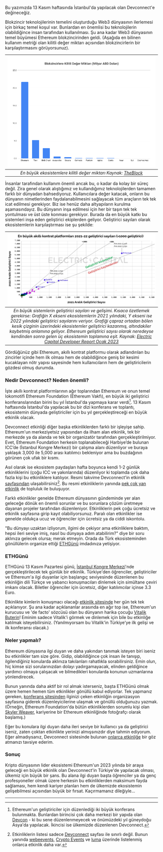Bu yazımızda 13 Kasım haftasında İstanbul'da yapılacak olan Devconnect'e değineceğiz. 

Blokzincir teknolojilerinin temelini oluşturduğu Web3 dünyasının ilerlemesi için birkaç temel koşul var. Bunlardan en önemlisi bu teknolojilerin olabildiğince insan tarafından kullanılması. Şu ana kadar Web3 dünyasının temel büyümesi Ethereum blokzincirinden geldi. (Aşağıda en bilinen kullanım metriği olan kilitli değer miktarı açısından blokzincirlerin bir karşılaştırmasını görüyorsunuz). 

| ![l1-kilitli-miktar](/assets/L1-TVL.png)|
|:--:| 
| *En büyük ekosistemlere kilitli değer miktarı Kaynak: [TheBlock](https://www.theblock.co/data/decentralized-finance/total-value-locked-tvl)*|

İnsanlar tarafından kullanım önemli ancak bu, o kadar da kolay bir süreç değil. Zira genel olarak alıştığımız ve kullandığımız teknolojilerden tamamen farklı bir dünyadan bahsediyoruz. Kullanıcılara değer katacak, onların bu dünyanın nimetlerinden faydalanabilmesini sağlayacak tüm araçların tek tek icat edilmesi gerekiyor. Biz ise henüz daha altyapıların kurulma aşamasındayız. Bu dünyanın inşa edilmesi için her bir taşın tek tek yontulması ve üst üste konması gerekiyor. Burada da en büyük katkı bu sistemleri inşa eden geliştirici ekiplerden geliyor. Geliştirici sayıları olarak ekosistemlerin karşılaştırması ise şu şekilde: 

| ![gelistirici-sayilari](/assets/electric_cap_dev_report_1st_grp_2022-v231014.png)|
|:--:| 
| *En büyük sistemlerin geliştirici sayıları ve gelişimi. Kısaca özetlemek gerekirse: Grafiğin X ekseni ekosistemlerin 2021 yılındaki, Y ekseni ise 2022 yılındaki geliştirici sayılarını veriyor. Grafiği çapraz ortadan bölen kesik çizginin üzerindeki ekosistemler geliştirici kazanmış, altındakiler kaybetmiş anlamına geliyor. Ethereum geliştirici sayısı olarak  neredeyse kendinden sonra gelen üç ekosistemin toplamına eşit.  Kaynak: [Electric Capital Developer Report Ocak 2023](https://www.developerreport.com/)*|

Gördüğünüz gibi Ethereum, akıllı kontrat platformu olarak adlandırılan bu zincirler içinde hem ilk olması hem de olabildiğince geniş bir kesimi kucaklayan nötr yapısı sayesinde hem kullanıcıların hem de geliştiricilerin gözdesi olmuş durumda. 

### Nedir Devconnect? Neden önemli?
İşte akıllı kontrat platformlarının ağır toplarından Ethereum ve onun temel lokomotifi Ethereum Foundation (Ethereum Vakfı), en büyük iki geliştirici konferanslarından birini bu yıl İstanbul'da yapmaya karar verdi[^1]. 13 Kasım haftasında İstanbul'da yapılacak bu bir dizi konferans ve toplantı, ekosistemin dünyada geliştiriciler için bu yıl gerçekleştireceği en büyük etkinlik olacak.

Devconnect etkinliği diğer başka etkinliklerden farklı bir işleyişe sahip. Ethereum'un merkeziyetsiz yapısından da ilham alan etkinlik, tek bir merkezde ya da alanda ve tek bir organizatör tarafından gerçekleştirilmiyor. Evet, Ethereum Foundation herkesin toplanabileceği Harbiye’de bulunan ICC’de (İstanbul Kongre Merkezi) bir çalışma alanı düzenliyor ve buraya yaklaşık 3,000 ile 5,000 arası katılımcı bekleniyor ama bu buzdağının görünen çok ufak bir kısmı. 

Asıl olarak ise ekosistem paydaşları hafta boyunca kendi 1-2 günlük etkinliklerini (çoğu ICC ve yakınlarında) düzenliyor ki toplamda çok daha fazla kişi bu etkinliklere katılıyor. Resmi takvime Devconnect'in etkinlik [sayfasından](https://devconnect.org/schedule) ulaşabilirsiniz[^2]. Bu resmi etkinliklerin yanında [pek çok yan etkinlik](https://cryptoevents.xyz/DevconnectWeek) de topluluk ile buluşuyor. 

Farklı etkinlikler genelde Ethereum dünyasının gündeminde yer alan geleceğe dönük en önemli sorunlar ve bu sorunlara çözüm üretmeye dayanan projeler tarafından düzenleniyor. Etkinliklerin pek çoğu ücretsiz ve etkinlik sayfasına girip kayıt olabiliyorsunuz. Paralı olan etkinlikler ise genelde oldukça ucuz ve öğrenciler için ücretsiz ya da ciddi iskontolu. 

"Bu dünyayı uzaktan izliyorum, ilgimi de çekiyor ama etkinliklere baktım, hepsi ileri seviye imiş, nasıl bu dünyaya adım atabilirim?" diye bir soru aklınıza gelecek olursa; merak etmeyin. Orada da Türk ekosisteminden gönüllülerin organize ettiği [ETHGünü](https://ethgunu.com/) imdadınıza yetişiyor. 

### ETHGünü
ETHGünü 13 Kasım Pazartesi günü, [İstanbul Kongre Merkezi](https://www.google.com/maps/place/Istanbul+Congress+Center/@41.0463638,28.9844293,17z/data=!4m7!3m6!1s0x14cab772bb39b717:0x5488375fff580b2d!8m2!3d41.0463638!4d28.9889354!15sCgxpY2MgaXN0YW5idWySARFjb25mZXJlbmNlX2NlbnRlcuABAA!16s%2Fm%2F0zn1_yz?shorturl=1)'nde gerçekleştirilecek tek günlük bir etkinlik. Türkiye'den öğrenciler, geliştiriciler ve Ethereum'a ilgi duyanlar için başlangıç seviyesinde düzenlenen bu etkinliğin dili Türkçe ve yabancı konuşmacıları dinlemek için simültane çeviri imkanı olacak. Biletler öğrenciler için ücretsiz, diğer katılımcılar içinse 3.3 Euro. 

Etkinlikte kimlerin konuşmacı olacağı [etkinlik sitesinde](https://ethgunu.com/) her gün tek tek açıklanıyor. Şu ana kadar açıklananlar arasında en ağır top ise, Ethereum'un kurucusu ve 'de facto' sözcüsü olan bu dünyanın harika çocuğu [Vitalik Buterin](https://twitter.com/VitalikButerin)! Eminim sadece Vitalik'i görmek ve dinlemek için bile bu etkinliğe katılmak isteyebilirsiniz. (Yanılmıyorsam bu Vitalik'in Türkiye'ye ilk gelişi ve ilk konferansı olacak.)

### Neler yapmalı?
Ethereum dünyasına ilgi duyan ve daha yakından tanımak isteyen biri iseniz bu etkinlikler tam size göre. Gidip, olabildiğince çok insan ile tanışıp, ilgilendiğiniz konularda aklınıza takılanları rahatlıkla sorabilirsiniz. Emin olun, hiç kimse sizi sorularınızdan dolayı yadırgamayacak, elinden geldiğince yardımcı olmaya çalışacak ve  bilmedikleri konularda konunun uzmanlarına yönlendirecek. 

Bunun yanında daha aktif bir rol almak isterseniz, başta ETHGünü olmak üzere hemen hemen tüm etkinlikler gönüllü kabul ediyorlar. Tek yapmanız gereken, [konferans sitesinden](https://devconnect.org/schedule) ilginizi çeken etkinliğin organizasyon sayfasına giderek düzenleyicilerine ulaşmak ve gönüllü olduğunuzu yazmak. (Örneğin, Ethereum Foundation'da bütün etkinliklerden sorumlu kişi olan [Skyler Weaver](https://twitter.com/skylar_eth), kariyerine bir Ethereum etkinliğinde fotoğrafçı olarak başlamış.)

Eğer bu konulara ilgi duyan daha ileri seviye bir kullanıcı ya da geliştirici iseniz, zaten çoktan etkinlikte yerinizi almışsınızdır diye tahmin ediyorum. Eğer almadıysanız, Devconnect sistesinde bulunan [onlarca etkinliğe](https://devconnect.org/schedule) bir göz atmanızı tavsiye ederim. 

### Sonuç
Kripto dünyasının lider ekosistemi Ethereum'un 2023 yılında bir araya geleceği en büyük etkinlik olan Devconnect'in Türkiye'de yapılacak olması, ülkemiz için büyük bir şans. Bu alana ilgi duyan başta öğrenciler ya da genç profesyoneller olmak üzere herkesin bu etkinliklerden maksimum fayda sağlaması, hem kendi kariyer planları hem de ülkemizde ekosistemin gelişebilmesi açısından büyük bir fırsat. Kaçırmamanız dileğiyle... 

---

[^1]: Ethereum'un geliştiriciler için düzenlediği iki büyük konferans bulunmakta. Bunlardan birincisi çok daha merkezi bir yapıda olan [Devcon](https://devcon.org/) - ki bu sene düzenlenmeyecek ve önümüzdeki yıl güneydoğu Asya'da yapılacak.  İkincisi ise ülkemizde düzenlenen Devconnect. 

[^2]: Etkinliklerin listesi sadece [Devconnect](https://devconnect.org/schedule) sayfası ile sınırlı değil. Bunun yanında [webeevents](https://www.web3event.org/topic/5#Topic), [Crypto Events](https://cryptoevents.xyz/DevconnectWeek) ve [luma](https://lu.ma/devconnect) üzerinde listelenmiş onlarca etkinlik daha var. 
